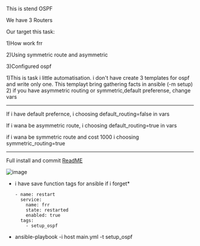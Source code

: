 This is stend OSPF

We have 3 Routers 

Our target this task:

1)How work frr

2)Using symmetric route and asymmetric

3)Configured ospf 

1)This is task i little automatisation. i don't have create 3 templates for ospf and write only one. This templayt bring gathering facts in ansible (-m setup)
2) if you have asymmetric routing or symmetric,default preferense, change vars
________________________________________________________________________________

If i have default prefernce, i choosing default_routing=false in vars

If i wana be asymmetric route, i choosing default_routing=true in vars

if i wana be symmetric route and cost 1000 i choosing symmetric_routing=true
_________________________________________________________________________________


Full install and commit [ReadME](https://github.com/tulamelkii/otus/blob/ospf/Read)





![image](https://github.com/tulamelkii/otus/assets/130311206/68322138-334d-4714-aa72-b3368f0ab728)



* i have save function tags for ansible if i forget*

      - name: restart
        service:
          name: frr
          state: restarted
          enabled: true
        tags:
          - setup_ospf
          
* ansible-playbook -i host main.yml -t setup_ospf

